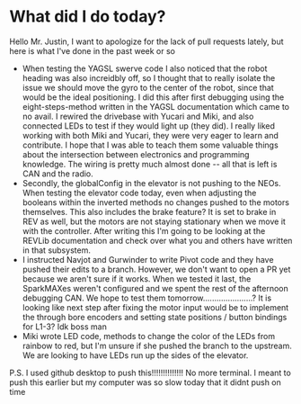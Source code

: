 # What did I do today?
Hello Mr. Justin, I want to apologize for the lack of pull requests lately, but here
is what I've done in the past week or so

- When testing the YAGSL swerve code I also noticed that the robot heading was also increidbly
off, so I thought that to really isolate the issue we should move the gyro to the center of the
robot, since that would be the ideal positioning. I did this after first debugging using the
eight-steps-method written in the YAGSL documentation which came to no avail. I rewired the
drivebase with Yucari and Miki, and also connected LEDs to test if they would light up (they did). 
I really liked working with both Miki and Yucari, they were very eager to learn and contribute. I hope that I was able to teach them some valuable things about the intersection between electronics and programming knowledge. The wiring is pretty much almost done -- all that is left is CAN and the radio.
- Secondly, the globalConfig in the elevator is not pushing to the NEOs. When testing the elevator
code today, even when adjusting the booleans within the inverted methods no changes pushed
to the motors themselves. This also includes the brake feature? It is set to brake in REV as well, 
but the motors are not staying stationary when we move it with the controller. After writing this I'm
going to be looking at the REVLib documentation and check over what you and others have written in that subsystem.
- I instructed Navjot and Gurwinder to write Pivot code and they have pushed their edits to a branch. However, we don't want to open a PR yet because we aren't sure if it works. When we tested it last,
the SparkMAXes weren't configured and we spent the rest of the afternoon debugging CAN. We hope to
test them tomorrow......................? It is looking like next step after fixing the motor input 
would be to implement the through bore encoders and setting state positions / button bindings for 
L1-3? Idk boss man 
- Miki wrote LED code, methods to change the color of the LEDs from rainbow to red, but I'm unsure
if she pushed the branch to the upstream. We are looking to have LEDs run up the sides of 
the elevator.

P.S. I used github desktop to push this!!!!!!!!!!!!!! No more terminal. I meant to push this
earlier but my computer was so slow today that it didnt push on time 